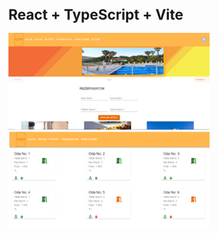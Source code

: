 # React + TypeScript + Vite

<img width="400px" height="auto" src="./src/assets/homePageView.png" />
<img width="400px" height="auto" src="./src/assets/roomsPageView.png" />